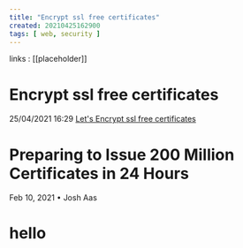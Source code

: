 ```yaml
---
title: "Encrypt ssl free certificates"
created: 20210425162900
tags: [ web, security ]
---
```


links
: [[placeholder]]

# Encrypt ssl free certificates

25/04/2021 16:29 [Let's Encrypt ssl free certificates](https://letsencrypt.org/2021/02/10/200m-certs-24hrs.html)

# Preparing to Issue 200 Million Certificates in 24 Hours 

Feb 10, 2021 • Josh Aas

<h1> hello </h1>
